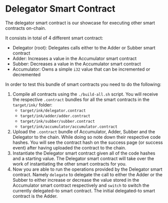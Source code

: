 # Delegator Smart Contract

The delegator smart contract is our showcase for executing other smart contracts on-chain.

It consists in total of 4 different smart contract:

- Delegator (root): Delegates calls either to the Adder or Subber smart contract
- Adder: Increases a value in the Accumulator smart contract
- Subber: Decreases a value in the Accumulator smart contract
- Accumulator: Owns a simple `i32` value that can be incremented or decremented

In order to test this bundle of smart contracts you need to do the following:

1. Compile all contracts using the `./build-all.sh` script.
   You will receive the respective `.contract` bundles for all the smart contracts in the `target/ink/` folder:
   * `target/ink/delegator.contract`
   * `target/ink/adder/adder.contract`
   * `target/ink/subber/subber.contract`
   * `target/ink/accumulator/accumulator.contract`
1. Upload the `.contract` bundle of Accumulator, Adder, Subber and the Delegator to the chain.
   While doing so note down their respective code hashes. You will see the contract hash on the success page
   (or success event) after having uploaded the contract to the chain.
1. Instantiate the Delegator smart contract given all of the code hashes and a starting value.
   The Delegator smart contract will take over the work of instantiating the other smart contracts for you.
1. Now you are able to run the operations provided by the Delegator smart contract.
   Namely `delegate` to delegate the call to either the Adder or the Subber to either increase or decrease
   the value stored in the Accumulator smart contract respectively and `switch` to switch the currently
   delegated-to smart contract.
   The initial delegated-to smart contract is the Adder.
